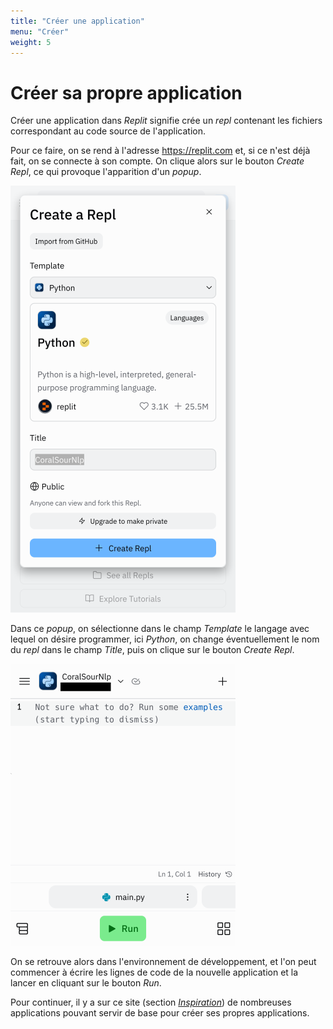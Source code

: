 ```yaml
---
title: "Créer une application"
menu: "Créer"
weight: 5
---
```


# Créer sa propre application

Créer une application dans *Replit* signifie crée un *repl* contenant les fichiers correspondant au code source de l'application.

Pour ce faire, on se rend à l'adresse https://replit.com et, si ce n'est déjà fait, on se connecte à son compte. On clique alors sur le bouton *Create Repl*, ce qui provoque l'apparition d'un *popup*.

![](./OnCreateRepl.png)

Dans ce *popup*, on sélectionne dans le champ *Template* le langage avec lequel on désire programmer, ici *Python*, on change éventuellement le nom du *repl* dans le champ *Title*, puis on clique sur le bouton *Create Repl*.

![](./AfterCreateRepl.png)

On se retrouve alors dans l'environnement de développement, et l'on peut commencer à écrire les lignes de code de la nouvelle application et la lancer en cliquant sur le bouton *Run*.

Pour continuer, il y a sur ce site (section [*Inspiration*](../../inspiration/)) de nombreuses applications pouvant servir de base pour créer ses propres applications.
